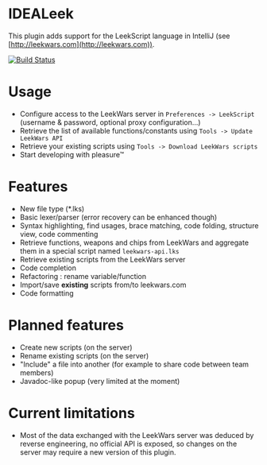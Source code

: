 IDEALeek
==========

This plugin adds support for the LeekScript language in IntelliJ (see [http://leekwars.com](http://leekwars.com)).

[![Build Status](https://travis-ci.org/bjansen/IDEALeek.svg?branch=master)](https://travis-ci.org/bjansen/IDEALeek)

Usage
=====

* Configure access to the LeekWars server in `Preferences -> LeekScript` (username & password, optional proxy configuration...)
* Retrieve the list of available functions/constants using `Tools -> Update LeekWars API`
* Retrieve your existing scripts using `Tools -> Download LeekWars scripts`
* Start developing with pleasure™

Features
========

* New file type (*.lks)
* Basic lexer/parser (error recovery can be enhanced though)
* Syntax highlighting, find usages, brace matching, code folding, structure view, code commenting
* Retrieve functions, weapons and chips from LeekWars and aggregate them in a special script named `leekwars-api.lks`
* Retrieve existing scripts from the LeekWars server
* Code completion
* Refactoring : rename variable/function
* Import/save **existing** scripts from/to leekwars.com
* Code formatting

Planned features
================
* Create new scripts (on the server)
* Rename existing scripts (on the server)
* "Include" a file into another (for example to share code between team members)
* Javadoc-like popup (very limited at the moment)

Current limitations
===================

* Most of the data exchanged with the LeekWars server was deduced by reverse engineering, no official API is exposed, so changes on the server may require a new version of this plugin.